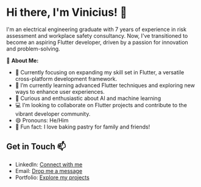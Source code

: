 # Hi there, I'm Vinicius! 👋

I'm an electrical engineering graduate with 7 years of experience in risk assessment and workplace safety consultancy. Now, I've transitioned to become an aspiring Flutter developer, driven by a passion for innovation and problem-solving.

🚀 **About Me:**
- 💼 Currently focusing on expanding my skill set in Flutter, a versatile cross-platform development framework.
- 🌱 I’m currently learning advanced Flutter techniques and exploring new ways to enhance user experiences.
- 🤖 Curious and enthusiastic about AI and machine learning
- 💻 I’m looking to collaborate on Flutter projects and contribute to the vibrant developer community.
- 😄 Pronouns: He/Him
- 🧁 Fun fact: I love baking pastry for family and friends!

## Get in Touch 📫
- LinkedIn: [Connect with me](www.linkedin.com/in/cruzvinicius1)
- Email: [Drop me a message](mailto:vinicius.a.cruz1@gmail.com)
- Portfolio: [Explore my projects](https://vinicius-acruz.github.io)

<!---
vinicius-acruz/vinicius-acruz is a ✨ special ✨ repository because its `README.md` (this file) appears on your GitHub profile.
You can click the Preview link to take a look at your changes.
--->

